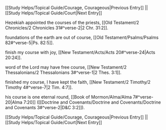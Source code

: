 [[Study Helps/Topical Guide/Courage, Courageous|Previous Entry]]  ||  [[Study Helps/Topical Guide/Court|Next Entry]]

 Hezekiah appointed the courses of the priests, [[Old Testament/2 Chronicles/2 Chronicles 31#^verse-2|2 Chr. 31:2]].

 foundations of the earth are out of course, [[Old Testament/Psalms/Psalms 82#^verse-5|Ps. 82:5]].

 finish my course with joy, [[New Testament/Acts/Acts 20#^verse-24|Acts 20:24]].

 word of the Lord may have free course, [[New Testament/2 Thessalonians/2 Thessalonians 3#^verse-1|2 Thes. 3:1]].

 finished my course, I have kept the faith, [[New Testament/2 Timothy/2 Timothy 4#^verse-7|2 Tim. 4:7]].

 his course is one eternal round, [[Book of Mormon/Alma/Alma 7#^verse-20|Alma 7:20]] ([[Doctrine and Covenants/Doctrine and Covenants/Doctrine and Covenants 3#^verse-2|D&C 3:2]]).

[[Study Helps/Topical Guide/Courage, Courageous|Previous Entry]]  ||  [[Study Helps/Topical Guide/Court|Next Entry]]